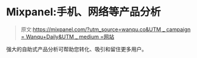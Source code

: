 # Mixpanel:手机、网络等产品分析

> 原文:[https://mixpanel.com/?utm_source=wanqu.co&UTM _ campaign = Wanqu+Daily&UTM _ medium =网站](https://mixpanel.com/?utm_source=wanqu.co&utm_campaign=Wanqu+Daily&utm_medium=website)

强大的自助式产品分析可帮助您转化、吸引和留住更多用户。